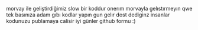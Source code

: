 morvay ile geliştirdiğimiz slow bir koddur onerım morvayla gelıstırmeyın qwe 
tek basınıza adam gıbı kodlar yapın gun gelır dost dediginz insanlar kodunuzu publamaya calisir
iyi günler github formu :)
